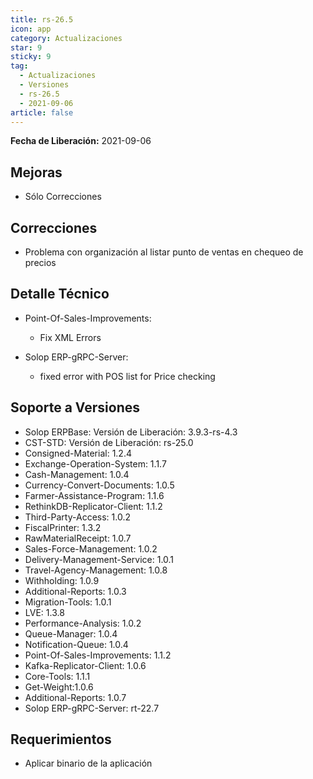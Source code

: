 ```yaml
---
title: rs-26.5
icon: app
category: Actualizaciones
star: 9
sticky: 9
tag:
  - Actualizaciones
  - Versiones
  - rs-26.5
  - 2021-09-06
article: false
---
```


**Fecha de Liberación:** 2021-09-06

## Mejoras

- Sólo Correcciones

## Correcciones

- Problema con organización al listar punto de ventas en chequeo de precios

## Detalle Técnico

- Point-Of-Sales-Improvements:

    - Fix XML Errors

- Solop ERP-gRPC-Server: 

    - fixed error with POS list for Price checking

## Soporte a Versiones

- Solop ERPBase: Versión de Liberación: 3.9.3-rs-4.3
- CST-STD: Versión de Liberación: rs-25.0
- Consigned-Material: 1.2.4
- Exchange-Operation-System: 1.1.7
- Cash-Management: 1.0.4
- Currency-Convert-Documents: 1.0.5
- Farmer-Assistance-Program: 1.1.6
- RethinkDB-Replicator-Client: 1.1.2
- Third-Party-Access: 1.0.2
- FiscalPrinter: 1.3.2
- RawMaterialReceipt: 1.0.7
- Sales-Force-Management: 1.0.2
- Delivery-Management-Service: 1.0.1
- Travel-Agency-Management: 1.0.8
- Withholding: 1.0.9
- Additional-Reports: 1.0.3
- Migration-Tools: 1.0.1
- LVE: 1.3.8
- Performance-Analysis: 1.0.2
- Queue-Manager: 1.0.4
- Notification-Queue: 1.0.4
- Point-Of-Sales-Improvements: 1.1.2
- Kafka-Replicator-Client: 1.0.6
- Core-Tools: 1.1.1
- Get-Weight:1.0.6
- Additional-Reports: 1.0.7
- Solop ERP-gRPC-Server: rt-22.7

## Requerimientos

- Aplicar binario de la aplicación
